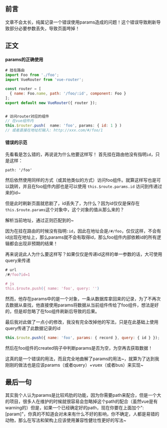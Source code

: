 ## 前言
文章不会太长，纯属记录一个错误使用params造成的问题！这个错误导致刷新导致部分必要参数丢失，导致页面垮掉！

## 正文
#### params的正确使用
```js
# 挂在路由
import Foo from './foo';
import VueRouter from 'vue-router';

const router = [
  { name: Foo.name, path: '/foo/:id', component: Foo }
];
export default new VueRouter({ router });


# 访问router对应的组件
// 在vue组件内
this.$router.push(  name: 'foo', params: { id: 1 } )
// 或者直接在地址栏输入: http://xxx.com/#/foo/1
```

#### 错误的示范
先看看是怎么错的，再说说为什么他要这样写！
首先挂在路由他没有指明`id`，只是这样：
```
path: '/foo'
```
然后依然使用同样的方式（或其他类似的方式）访问foo组件。就算这样写也是可以跳转，并且在foo组件内部也是可以使用 `this.$route.params.id` 访问到传递过来的id~

但是此时刷新页面就悲剧了，id丢失了，为什么？因为id仅仅是保存在`this.$route.params`这个对象中，这个对象的值从那么来的？

解析当前地址，通过正则匹配到的~

因为在挂在路由的时候没有指明`:id`，因此在地址会是`/#/foo`，仅仅这样，不会有id出现在地址上，那么params就不会有取得id，那么foo组件内部依赖id的所有逻辑都会出现非预期的结果！

再来说说此人为什么要这样写？如果仅仅是传递id这样的单一参数的话，大可使用query来传递
```js
# url
/#/foo?id=1

# js
this.$route.push({ name: 'foo', query: '')
```
然而，他存在params中的是一个对象，一条从数据库拿回来的记录，为了不再次去数据从查找，他直接使用params将数据从当前组件传给了foo组件，想法是好的，但是却忽略了在foo组件刷新后导致的后果。

最后我对此做了一点小的修改，我没有完全改掉他的写法，只是在此基础上使用query传递了此数据记录的id

```js
this.$route.push({ name: 'foo', params: { record }, query: { id } });
```

然后在foo组件的created钩子中判断params是否为空，为空再去获取数据！

这真的是一个错误的用法，而且完全地曲解了params的用法~，就算为了达到我刚刚的做法也是应该params（或者query）+vuex（或者bus）来实现~

## 最后一句
其实我个人认为params是比较鸡肋的功能，因为你需要path来配合，但是一个大的项目，很多人在维护的时候就很容易会忽略掉这个path的配合（虽然vue是有warning的）但是，如果一个已经确定好的path，现在你要在上面加个":[param]"，你真的不知道会对未来有什么不好的影响，你不确定，人都是易错的动物，那么在写法和架构上应该使用兼容性健壮性更好的写法~


